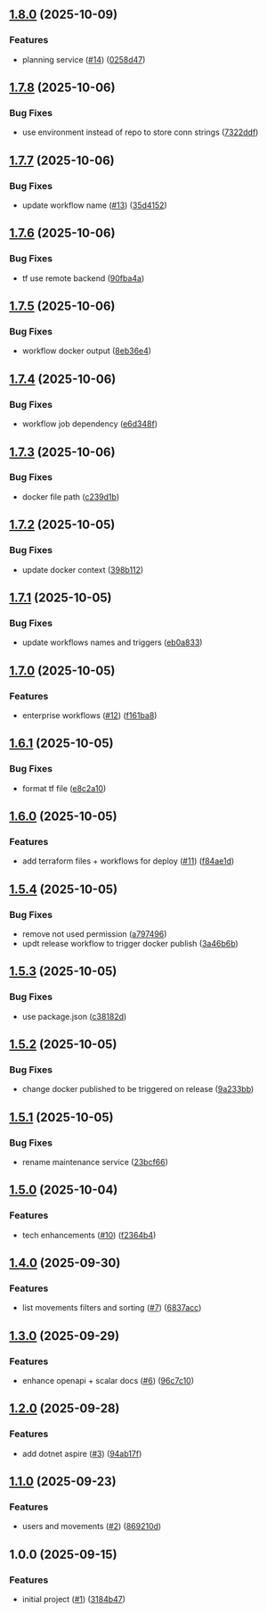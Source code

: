 ## [1.8.0](https://github.com/gabbium/fintrack/compare/v1.7.8...v1.8.0) (2025-10-09)

### Features

* planning service ([#14](https://github.com/gabbium/fintrack/issues/14)) ([0258d47](https://github.com/gabbium/fintrack/commit/0258d4723a4b473f44437d52a46263649ce52e59))

## [1.7.8](https://github.com/gabbium/fintrack/compare/v1.7.7...v1.7.8) (2025-10-06)

### Bug Fixes

* use environment instead of repo to store conn strings ([7322ddf](https://github.com/gabbium/fintrack/commit/7322ddfdd24bc140b47162d055e12e1cec33b887))

## [1.7.7](https://github.com/gabbium/fintrack/compare/v1.7.6...v1.7.7) (2025-10-06)

### Bug Fixes

* update workflow name ([#13](https://github.com/gabbium/fintrack/issues/13)) ([35d4152](https://github.com/gabbium/fintrack/commit/35d4152c3669028cee4fd1506cbdfdeeb4d647fc))

## [1.7.6](https://github.com/gabbium/fintrack/compare/v1.7.5...v1.7.6) (2025-10-06)

### Bug Fixes

* tf use remote backend ([90fba4a](https://github.com/gabbium/fintrack/commit/90fba4a5b19ec3b355f398e74027c5a3adf4825f))

## [1.7.5](https://github.com/gabbium/fintrack/compare/v1.7.4...v1.7.5) (2025-10-06)

### Bug Fixes

* workflow docker output ([8eb36e4](https://github.com/gabbium/fintrack/commit/8eb36e4e05d23b75e53dd92adf09128d0f38a03d))

## [1.7.4](https://github.com/gabbium/fintrack/compare/v1.7.3...v1.7.4) (2025-10-06)

### Bug Fixes

* workflow job dependency ([e6d348f](https://github.com/gabbium/fintrack/commit/e6d348fc88d7c81ee63955f5e699f7b3c5f818a6))

## [1.7.3](https://github.com/gabbium/fintrack/compare/v1.7.2...v1.7.3) (2025-10-06)

### Bug Fixes

* docker file path ([c239d1b](https://github.com/gabbium/fintrack/commit/c239d1b1253a3db2d353409b5b61d16a5089dba1))

## [1.7.2](https://github.com/gabbium/fintrack/compare/v1.7.1...v1.7.2) (2025-10-05)

### Bug Fixes

* update docker context ([398b112](https://github.com/gabbium/fintrack/commit/398b1123c5fbf6ffe138015affc3f02961142123))

## [1.7.1](https://github.com/gabbium/fintrack/compare/v1.7.0...v1.7.1) (2025-10-05)

### Bug Fixes

* update workflows names and triggers ([eb0a833](https://github.com/gabbium/fintrack/commit/eb0a8332d86af822ad9e48749a0bfbfdffe4d2e2))

## [1.7.0](https://github.com/gabbium/fintrack/compare/v1.6.1...v1.7.0) (2025-10-05)

### Features

* enterprise workflows ([#12](https://github.com/gabbium/fintrack/issues/12)) ([f161ba8](https://github.com/gabbium/fintrack/commit/f161ba8e8596b4e5019d88a4a2561c4b2c3c9abe))

## [1.6.1](https://github.com/gabbium/fintrack/compare/v1.6.0...v1.6.1) (2025-10-05)

### Bug Fixes

* format tf file ([e8c2a10](https://github.com/gabbium/fintrack/commit/e8c2a104a4db407beca481d273581431c2533196))

## [1.6.0](https://github.com/gabbium/fintrack/compare/v1.5.4...v1.6.0) (2025-10-05)

### Features

* add terraform files + workflows for deploy ([#11](https://github.com/gabbium/fintrack/issues/11)) ([f84ae1d](https://github.com/gabbium/fintrack/commit/f84ae1dc7c2bf4b02907e8bf1f79144c2cb5bd7b))

## [1.5.4](https://github.com/gabbium/fintrack/compare/v1.5.3...v1.5.4) (2025-10-05)

### Bug Fixes

* remove not used permission ([a797496](https://github.com/gabbium/fintrack/commit/a797496f6a3ec0c20e7ed5e4ab2b6753f4e25e1f))
* updt release workflow to trigger docker publish ([3a46b6b](https://github.com/gabbium/fintrack/commit/3a46b6bb68baad1b80f44122ec601a98a849afec))

## [1.5.3](https://github.com/gabbium/fintrack/compare/v1.5.2...v1.5.3) (2025-10-05)

### Bug Fixes

* use package.json ([c38182d](https://github.com/gabbium/fintrack/commit/c38182dd85be6d1214e4a8b7e2b7f7b14d46b705))

## [1.5.2](https://github.com/gabbium/fintrack/compare/v1.5.1...v1.5.2) (2025-10-05)

### Bug Fixes

* change docker published to be triggered on release ([9a233bb](https://github.com/gabbium/fintrack/commit/9a233bb06a7881d5c3ebd25d4447c77fe219f201))

## [1.5.1](https://github.com/gabbium/fintrack/compare/v1.5.0...v1.5.1) (2025-10-05)

### Bug Fixes

* rename maintenance service ([23bcf66](https://github.com/gabbium/fintrack/commit/23bcf66e73722ead11d938d6877a1f61693f76ce))

## [1.5.0](https://github.com/gabbium/fintrack/compare/v1.4.0...v1.5.0) (2025-10-04)

### Features

* tech enhancements ([#10](https://github.com/gabbium/fintrack/issues/10)) ([f2364b4](https://github.com/gabbium/fintrack/commit/f2364b4dc4fb048adb58a266c474d7061788c0b6))

## [1.4.0](https://github.com/gabbium/fintrack/compare/v1.3.0...v1.4.0) (2025-09-30)

### Features

* list movements filters and sorting ([#7](https://github.com/gabbium/fintrack/issues/7)) ([6837acc](https://github.com/gabbium/fintrack/commit/6837acce89c1255902d1ba8cb4c816278f6d2d86))

## [1.3.0](https://github.com/gabbium/fintrack/compare/v1.2.0...v1.3.0) (2025-09-29)

### Features

* enhance openapi + scalar docs ([#6](https://github.com/gabbium/fintrack/issues/6)) ([96c7c10](https://github.com/gabbium/fintrack/commit/96c7c1034b9458c9f1ada4c92c4fdbb3ab3cbd1d))

## [1.2.0](https://github.com/gabbium/fintrack/compare/v1.1.0...v1.2.0) (2025-09-28)

### Features

* add dotnet aspire ([#3](https://github.com/gabbium/fintrack/issues/3)) ([94ab17f](https://github.com/gabbium/fintrack/commit/94ab17fadf56f93a5fa519bc24c73002f1afbbf0))

## [1.1.0](https://github.com/gabbium/fintrack/compare/v1.0.0...v1.1.0) (2025-09-23)

### Features

* users and movements ([#2](https://github.com/gabbium/fintrack/issues/2)) ([869210d](https://github.com/gabbium/fintrack/commit/869210d488947ec3f58f04ac87e84341eb5a6129))

## 1.0.0 (2025-09-15)

### Features

* initial project ([#1](https://github.com/gabbium/fintrack/issues/1)) ([3184b47](https://github.com/gabbium/fintrack/commit/3184b47ff40595702415cc2f1ee385b3d753386e))
